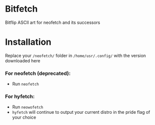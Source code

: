 # Bitfetch
Bitflip ASCII art for neofetch and its successors

# Installation 
Replace your `/neofetch/` folder in `/home/usr/.config/` with the version downloaded here
### For neofetch (deprecated):
   - Run `neofetch`
### For hyfetch:
  - Run `neowofetch`
  - `hyfetch` will continue to output your current distro in the pride flag of your choice 
